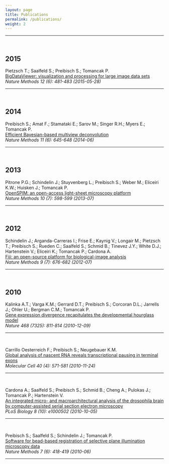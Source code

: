 ```yaml
---
layout: page
title: Publications
permalink: /publications/
weight: 2
---
```


<hr/>
<br/>
<h2>2015</h2>
<p>
Pietzsch T.; Saalfeld S.; Preibisch S.; Tomancak P.
<br>  
<a href="https:/www.mdc-berlin.de/44711203/en/research/research_teams/microscopy-image-analysis-modeling-of-developing-organisms/publications?eprintid=14902"  target="_blank" class="pub-link">BigDataViewer: visualization and processing for large image data sets</a>
<br>
<em>Nature Methods 12 (6): 481-483 (2015-05-28)</em>
</p>
<hr/>
<br/>

<h2>2014</h2>
<p>
Preibisch S.; Amat F.; Stamataki E.; Sarov M.; Singer R.H.; Myers E.; Tomancak P.
<br>  
<a href="https:/www.mdc-berlin.de/44711203/en/research/research_teams/microscopy-image-analysis-modeling-of-developing-organisms/publications?eprintid=14905" target="_blank" class="pub-link">Efficient Bayesian-based multiview deconvolution</a>
<br>
<em>Nature Methods 11 (6): 645-648 (2014-06)</em>
</p>
<hr/>
<br/>

<h2>2013</h2>
<p>
Pitrone P.G.; Schindelin J.; Stuyvenberg L.; Preibisch S.; Weber M.; Eliceiri K.W.; Huisken J.; Tomancak P.
<br>  
<a href="https:/www.mdc-berlin.de/44711203/en/research/research_teams/microscopy-image-analysis-modeling-of-developing-organisms/publications?eprintid=14906" target="_blank" class="pub-link">OpenSPIM: an open-access light-sheet microscopy platform</a>
<br>
<em>Nature Methods 10 (7): 598-599 (2013-07)</em>
</p>
<hr/>
<br/>

<h2>2012</h2>
<p>
Schindelin J.; Arganda-Carreras I.; Frise E.; Kaynig V.; Longair M.; Pietzsch T.; Preibisch S.; Rueden C.; Saalfeld S.; Schmid B.; Tinevez J.Y.; White D.J.; Hartenstein V.; Eliceiri K.; Tomancak P.; Cardona A.
<br>  
<a href="https:/www.mdc-berlin.de/44711203/en/research/research_teams/microscopy-image-analysis-modeling-of-developing-organisms/publications?eprintid=14908" target="_blank" class="pub-link">Fiji: an open-source platform for biological-image analysis</a>
<br>
<em>Nature Methods 9 (7): 676-682 (2012-07)</em>
</p>
<hr/>
<br/>

<h2>2010</h2>
<p>
Kalinka A.T.; Varga K.M.; Gerrard D.T.; Preibisch S.; Corcoran D.L.; Jarrells J.; Ohler U.; Bergman C.M.; Tomancak P.
<br>  
<a href="https:/www.mdc-berlin.de/44711203/en/research/research_teams/microscopy-image-analysis-modeling-of-developing-organisms/publications?eprintid=12575" target="_blank" class="pub-link">Gene expression divergence recapitulates the developmental hourglass model</a>
<br>
<em>Nature 468 (7325): 811-814 (2010-12-09)</em>
</p>
<hr/>
<br/>

<p>
Carrillo Oesterreich F.; Preibisch S.; Neugebauer K.M.
<br>  
<a href="https:/www.mdc-berlin.de/44711203/en/research/research_teams/microscopy-image-analysis-modeling-of-developing-organisms/publications?eprintid=14911" target="_blank" class="pub-link">Global analysis of nascent RNA reveals transcriptional pausing in terminal exons</a>
<br>
<em>Molecular Cell 40 (4): 571-581 (2010-11-24)</em>
</p>
<hr/>
<br/>

<p>
Cardona A.; Saalfeld S.; Preibisch S.; Schmid B.; Cheng A.; Pulokas J.; Tomancak P.; Hartenstein V.
<br>  
<a href="https:/www.mdc-berlin.de/44711203/en/research/research_teams/microscopy-image-analysis-modeling-of-developing-organisms/publications?eprintid=14912" target="_blank" class="pub-link">An integrated micro- and macroarchitectural analysis of the drosophila brain by computer-assisted serial section electron microscopy</a>
<br>
<em>PLoS Biology 8 (10): e1000502 (2010-10-05)</em>
</p>
<hr/>
<br/>

<p>
Preibisch S.; Saalfeld S.; Schindelin J.; Tomancak P.
<br>  
<a href="https:/www.mdc-berlin.de/44711203/en/research/research_teams/microscopy-image-analysis-modeling-of-developing-organisms/publications?eprintid=14914"  target="_blank" class="pub-link">Software for bead-based registration of selective plane illumination microscopy data</a>
<br>
<em>Nature Methods 7 (6): 418-419 (2010-06)</em>
</p>
<hr/>
<br/>
